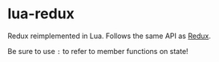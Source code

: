 # lua-redux
Redux reimplemented in Lua. Follows the same API as [Redux](http://redux.js.org/).

Be sure to use `:` to refer to member functions on state!
